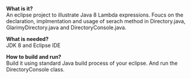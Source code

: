 <b>What is it?</b><br/>
An eclipse project to illustrate Java 8 Lambda expressions. Foucs on the declaration, implmentation and usage of serach method in Directory.java, GlarimyDirectory.java and DirectoryConsole.java. 

<b>What is needed?</b><br/>
JDK 8 and Eclipse IDE

<b>How to build and run?</b><br/>
Build it using standard Java build process of your eclipse. And run the DirectoryConsole class. 
